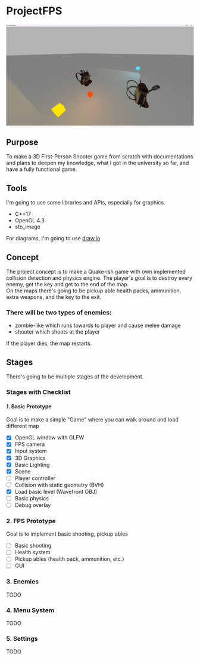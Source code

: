 
# ProjectFPS

![ProjectFPS](docs/screenshot.png)

## Purpose
To make a 3D First-Person Shooter game from scratch with documentations and plans to deepen my knowledge,
what I got in the university so far, and have a fully functional game.

## Tools
I'm going to use some libraries and APIs, especially for graphics.
- C++17
- OpenGL 4.3
- stb_image

For diagrams, I'm going to use [draw.io](https://draw.io)

## Concept
The project concept is to make a Quake-ish game with own implemented collision detection and physics engine.
The player's goal is to destroy every enemy, get the key and get to the end of the map.
<br>On the maps there's going to be pickup able health packs, ammunition, extra weapons, and the key to the exit.
### There will be two types of enemies: 
- zombie-like which runs towards to player and cause melee damage
- shooter which shoots at the player

If the player dies, the map restarts.

## Stages
There's going to be multiple stages of the development.

### Stages with Checklist

#### 1. Basic Prototype
Goal is to make a simple "Game" where you can walk around and load different map
- [X] OpenGL window with GLFW
- [X] FPS camera
- [X] Input system
- [X] 3D Graphics
- [X] Basic Lighting
- [X] Scene
- [ ] Player controller
- [ ] Collision with static geometry (BVH)
- [X] Load basic level (Wavefront OBJ)
- [ ] Basic physics
- [ ] Debug overlay

### 2. FPS Prototype
Goal is to implement basic shooting, pickup ables
- [ ] Basic shooting
- [ ] Health system
- [ ] Pickup ables (health pack, ammunition, etc.)
- [ ] GUI

### 3. Enemies
TODO
### 4. Menu System
TODO
### 5. Settings
TODO